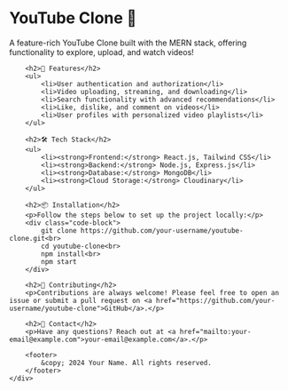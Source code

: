
<body>
    <div class="container">
        <h1>YouTube Clone 🎥</h1>
        <p>A feature-rich YouTube Clone built with the MERN stack, offering functionality to explore, upload, and watch videos!</p>

        <h2>🚀 Features</h2>
        <ul>
            <li>User authentication and authorization</li>
            <li>Video uploading, streaming, and downloading</li>
            <li>Search functionality with advanced recommendations</li>
            <li>Like, dislike, and comment on videos</li>
            <li>User profiles with personalized video playlists</li>
        </ul>

        <h2>🛠️ Tech Stack</h2>
        <ul>
            <li><strong>Frontend:</strong> React.js, Tailwind CSS</li>
            <li><strong>Backend:</strong> Node.js, Express.js</li>
            <li><strong>Database:</strong> MongoDB</li>
            <li><strong>Cloud Storage:</strong> Cloudinary</li>
        </ul>

        <h2>📦 Installation</h2>
        <p>Follow the steps below to set up the project locally:</p>
        <div class="code-block">
            git clone https://github.com/your-username/youtube-clone.git<br>
            cd youtube-clone<br>
            npm install<br>
            npm start
        </div>

        <h2>🌟 Contributing</h2>
        <p>Contributions are always welcome! Please feel free to open an issue or submit a pull request on <a href="https://github.com/your-username/youtube-clone">GitHub</a>.</p>

        <h2>📧 Contact</h2>
        <p>Have any questions? Reach out at <a href="mailto:your-email@example.com">your-email@example.com</a>.</p>

        <footer>
            &copy; 2024 Your Name. All rights reserved.
        </footer>
    </div>
</body>
</html>
